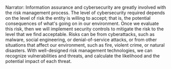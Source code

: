 Narrator: Information assurance and cybersecurity are greatly involved with the risk management process.  The level of cybersecurity required depends on the level of risk the entity is willing to accept; that is, the potential consequences of what's going on in our environment.  Once we evaluate this risk, then we will implement security controls to mitigate the risk to the level that we find acceptable.  Risks can be from cyberattacks, such as malware, social engineering, or denial-of-service attacks, or from other situations that affect our environment, such as fire, violent crime, or natural disasters. With well-designed risk management technologies, we can recognize vulnerabilities and threats, and calculate the likelihood and the potential impact of each threat.